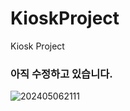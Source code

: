 # KioskProject
Kiosk Project
### 아직 수정하고 있습니다.

![202405062111](https://github.com/jjdonggyun/KioskProject/assets/163277674/9dd9361f-5c4a-40bc-a6ea-144a0f30e62f)

